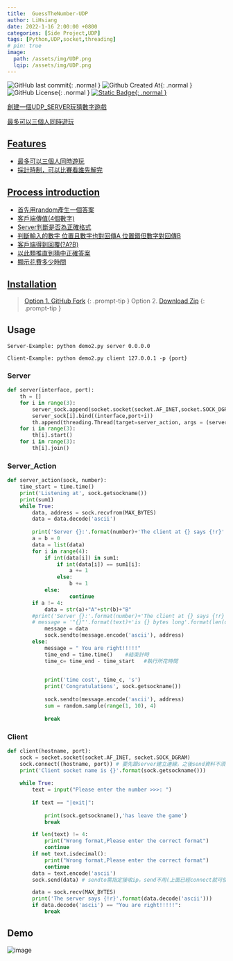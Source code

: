 ```yaml
---
title:  GuessTheNumber-UDP 
author: LiHsiang
date: 2022-1-16 2:00:00 +0800
categories: [Side Project,UDP]
tags: [Python,UDP,socket,threading]
# pin: true
image:
  path: /assets/img/UDP.png
  lqip: /assets/img/UDP.png
---
```

![GitHub last commit](https://img.shields.io/github/last-commit/Xiang511/GuessTheNumber-UDP?style=for-the-badge&color=%23007EC6){: .normal }
![Github Created At](https://img.shields.io/github/created-at/Xiang511/GuessTheNumber-UDP?style=for-the-badge&color=%23007EC6){: .normal }
![GitHub License](https://img.shields.io/github/license/XIang511/GuessTheNumber-UDP?style=for-the-badge&color=%23007EC6){: .normal }
<a href="https://github.com/Xiang511/GuessTheNumber-UDP">![Static Badge](https://img.shields.io/badge/Github-demo?style=for-the-badge&logo=github&color=%23000){: .normal }


創建一個UDP_SERVER玩猜數字遊戲 

最多可以三個人同時遊玩

## Features
- 最多可以三個人同時遊玩
- 採計時制，可以比賽看誰先解完

## Process introduction

- 首先用random產生一個答案
- 客戶端傳值(4個數字)
- Server判斷是否為正確格式
- 判斷輸入的數字 位置且數字也對回傳A 位置錯但數字對回傳B 
- 客戶端得到回覆(?A?B)
- 以此類推直到猜中正確答案
- 顯示花費多少時間

## Installation

>  Option 1. [GitHub Fork](https://github.com/Xiang511/GuessTheNumber-UDP)
{: .prompt-tip }
>  Option 2. [Download Zip](https://github.com/Xiang511/GuessTheNumber-UDP)
{: .prompt-tip }

## Usage

```console
Server-Example: python demo2.py server 0.0.0.0
```
```console
Client-Example: python demo2.py client 127.0.0.1 -p {port}
```
### Server
```python
def server(interface, port):
    th = []
    for i in range(3):
        server_sock.append(socket.socket(socket.AF_INET,socket.SOCK_DGRAM))
        server_sock[i].bind((interface,port+i))
        th.append(threading.Thread(target=server_action, args = (server_sock[i],i)))
    for i in range(3):
        th[i].start()
    for i in range(3):
        th[i].join()
```
### Server_Action
```python
def server_action(sock, number):
    time_start = time.time()
    print('Listening at', sock.getsockname())
    print(sum1)
    while True:
        data, address = sock.recvfrom(MAX_BYTES)  
        data = data.decode('ascii')
       
        print('Server {}:'.format(number)+'The client at {} says {!r}'.format(address, data))
        a = b = 0
        data = list(data)
        for i in range(4):
            if int(data[i]) in sum1:
                if int(data[i]) == sum1[i]:
                    a += 1
                else:
                    b += 1
            else:
                    continue
        if a != 4:
            data = str(a)+"A"+str(b)+"B"
        #print('Server {}:'.format(number)+'The client at {} says {!r}'.format(address, text))
        # message = '"{}"'.format(text)+'is {} bytes long'.format(len(data))
            message = data
            sock.sendto(message.encode('ascii'), address)
        else:
            message = " You are right!!!!!"
            time_end = time.time()    #結束計時
            time_c= time_end - time_start   #執行所花時間

            
            print('time cost', time_c, 's')
            print('Congratulations', sock.getsockname())
            
            sock.sendto(message.encode('ascii'), address)
            sum = random.sample(range(1, 10), 4) 
            
            break

```

### Client
```python
def client(hostname, port):
    sock = socket.socket(socket.AF_INET, socket.SOCK_DGRAM)
    sock.connect((hostname, port)) # 要先跟server建立連線，之後send資料不須指定地址
    print('Client socket name is {}'.format(sock.getsockname()))
    
    while True:
        text = input("Please enter the number >>>: ")
       
        if text == "|exit|":
            
            print(sock.getsockname(),'has leave the game')
            break

        if len(text) != 4:
            print("Wrong format,Please enter the correct format")
            continue
        if not text.isdecimal():
            print("Wrong format,Please enter the correct format")
            continue
        data = text.encode('ascii')
        sock.send(data) # sendto需指定接收ip，send不用(上面已經connect就可使用)

        data = sock.recv(MAX_BYTES)
        print('The server says {!r}'.format(data.decode('ascii')))
        if data.decode('ascii') == "You are right!!!!!":
            break
```



## Demo
![image](https://github.com/Xiang511/GuessTheNumber-UDP/assets/120042360/aa53a0f3-691a-454f-a549-71b2ff904ac7)
